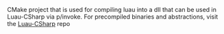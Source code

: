 CMake project that is used for compiling luau into a dll that can be used in Luau-CSharp via p/invoke.
For precompiled binaries and abstractions, visit the [Luau-CSharp](https://github.com/KinexDev/Luau-CSharp) repo
